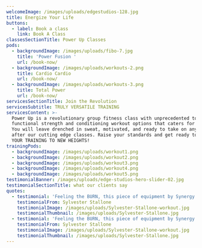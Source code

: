 ```yaml
---
welcomeImage: /images/uploads/edgestudios-128.jpg
title: Energize Your Life
buttons:
  - label: Book a class
    link: Book A Class
classesSectionTitle: Power Up Classes
pods:
  - backgroundImage: /images/uploads/fibo-7.jpg
    title: 'Power Fusion '
    url: /book-now/
  - backgroundImage: /images/uploads/workouts-2.png
    title: Cardio Cardio
    url: /book-now/
  - backgroundImage: /images/uploads/workouts-3.png
    title: Total Power
    url: /book-now/
servicesSectionTitle: Join the Revolution
servicesSubtitle: TRULY VERSATILE TRAINING
servicesContent: >-
  Power Up is a revolutionary group fitness class with unprecedented total body
  functional strength and conditioning workout options that caters for everyone.
  You will leave drenched in sweat, motivated, and ready to take on anything
  after our cutting edge classes. Raise your standards and get ready to TAKE
  YOUR TRAINING TO NEW HEIGHTS!
trainingPods:
  - backgroundImage: /images/uploads/workout1.png
  - backgroundImage: /images/uploads/workout2.png
  - backgroundImage: /images/uploads/workout3.png
  - backgroundImage: /images/uploads/workout4.png
  - backgroundImage: /images/uploads/workout5.png
testimonialBanner: /images/uploads/edge-studios-hero-slider-02.jpg
testimonialSectionTitle: what our clients say
quotes:
  - testimonial: 'Feeling the BURN, this piece of equipment by Synergy Fitness does it all.'
    testimonialFrom: Sylvester Stallone
    testimonialImage: /images/uploads/Sylvester-Stallone-workout.jpg
    testimonialThumbnail: /images/uploads/Sylvester-Stallone.jpg
  - testimonial: 'Feeling the BURN, this piece of equipment by Synergy Fitness does it all.'
    testimonialFrom: Sylvester Stallone
    testimonialImage: /images/uploads/Sylvester-Stallone-workout.jpg
    testimonialThumbnail: /images/uploads/Sylvester-Stallone.jpg
---
```


